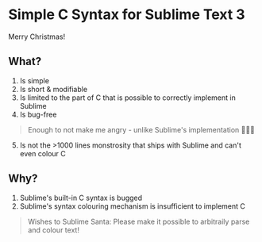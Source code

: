 # Simple C Syntax for Sublime Text 3

Merry Christmas!

## What?

1. Is simple
2. Is short & modifiable
3. Is limited to the part of C that is possible to correctly implement in Sublime
4. Is bug-free
> Enough to not make me angry - unlike Sublime's implementation 💢💢💢
5. Is not the >1000 lines monstrosity that ships with Sublime and can't even colour C

## Why?

1. Sublime's built-in C syntax is bugged
2. Sublime's syntax colouring mechanism is insufficient to implement C
> Wishes to Sublime Santa: Please make it possible to arbitraily parse and colour text!
